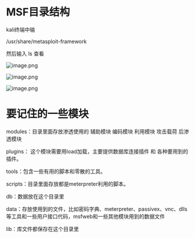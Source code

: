# MSF目录结构

kali终端中输

/usr/share/metasploit-framework

然后输入 ls 查看

![image.png](https://fynotefile.oss-cn-zhangjiakou.aliyuncs.com/fynote/1985/1639971401000/1abfa994573e4ec1b283aea5ecb809d3.png)


![image.png](https://fynotefile.oss-cn-zhangjiakou.aliyuncs.com/fynote/1985/1639971401000/13fa9f11a9b540f7a15854b67186ae99.png)

![image.png](https://fynotefile.oss-cn-zhangjiakou.aliyuncs.com/fynote/1985/1639971401000/15e181b7c7534f549cbbcb249121acb5.png)

# 要记住的一些模块

modules：目录里面存放渗透使用的  辅助模块  编码模块  利用模块  攻击载荷   后渗透模块

plugins： 这个模块需要用load加载，主要提供数据库连接插件 和 各种要用到的插件。

tools：包含一些有用的脚本和零散的工具。

scripts：目录里面存放都是meterpreter利用的脚本。

db：数据放在这个目录里

data：存放使用到的文件，比如密码字典、meterpreter、passivex、vnc、dlls等工具和一些用户接口代码，msfweb和一些其他模块用到的数据文件

lib：库文件都保存在这个目录里
